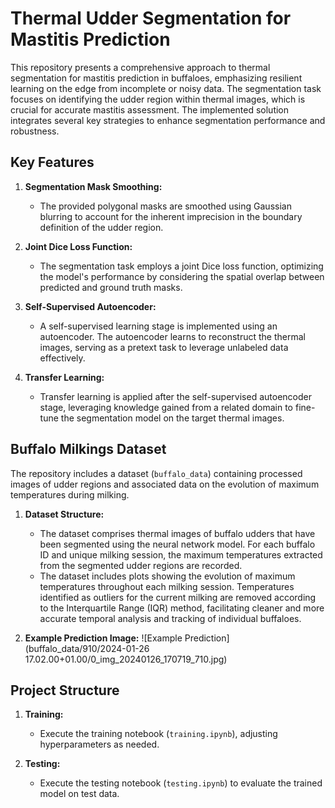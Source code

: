 # Thermal Udder Segmentation for Mastitis Prediction

This repository presents a comprehensive approach to thermal segmentation for mastitis prediction in buffaloes, emphasizing resilient learning on the edge from incomplete or noisy data. The segmentation task focuses on identifying the udder region within thermal images, which is crucial for accurate mastitis assessment. The implemented solution integrates several key strategies to enhance segmentation performance and robustness.

## Key Features

1. **Segmentation Mask Smoothing:**
   - The provided polygonal masks are smoothed using Gaussian blurring to account for the inherent imprecision in the boundary definition of the udder region.

2. **Joint Dice Loss Function:**
   - The segmentation task employs a joint Dice loss function, optimizing the model's performance by considering the spatial overlap between predicted and ground truth masks.

3. **Self-Supervised Autoencoder:**
   - A self-supervised learning stage is implemented using an autoencoder. The autoencoder learns to reconstruct the thermal images, serving as a pretext task to leverage unlabeled data effectively.

4. **Transfer Learning:**
   - Transfer learning is applied after the self-supervised autoencoder stage, leveraging knowledge gained from a related domain to fine-tune the segmentation model on the target thermal images.

## Buffalo Milkings Dataset

The repository includes a dataset (`buffalo_data`) containing processed images of udder regions and associated data on the evolution of maximum temperatures during milking.

1. **Dataset Structure:**
   - The dataset comprises thermal images of buffalo udders that have been segmented using the neural network model. For each buffalo ID and unique milking session, the maximum temperatures extracted from the segmented udder regions are recorded.
   - The dataset includes plots showing the evolution of maximum temperatures throughout each milking session. Temperatures identified as outliers for the current milking are removed according to the Interquartile Range (IQR) method, facilitating cleaner and more accurate temporal analysis and tracking of individual buffaloes.

2. **Example Prediction Image:**
   ![Example Prediction](buffalo_data/910/2024-01-26 17.02.00+01.00/0_img_20240126_170719_710.jpg)

## Project Structure

1. **Training:**
   - Execute the training notebook (`training.ipynb`), adjusting hyperparameters as needed.

2. **Testing:**
   - Execute the testing notebook (`testing.ipynb`) to evaluate the trained model on test data.

